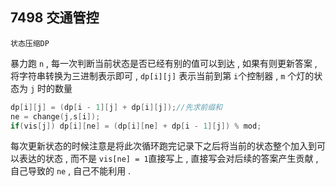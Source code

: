 ##  7498 交通管控

`状态压缩DP`

暴力跑 `n` , 每一次判断当前状态是否已经有别的值可以到达 , 如果有则更新答案 , 将字符串转换为三进制表示即可 , `dp[i][j]` 表示当前到第 `i`个控制器 , `m` 个灯的状态为 `j` 时的数量

```cpp
dp[i][j] = (dp[i - 1][j] + dp[i][j]);//先求前缀和
ne = change(j,s[i]);
if(vis[j]) dp[i][ne] = (dp[i][ne] + dp[i - 1][j]) % mod;
```

每次更新状态的时候注意是将此次循环跑完记录下之后将当前的状态整个加入到可以表达的状态 , 而不是 `vis[ne] = 1`直接写上 , 直接写会对后续的答案产生贡献 , 自己导致的 `ne` , 自己不能利用 . 

